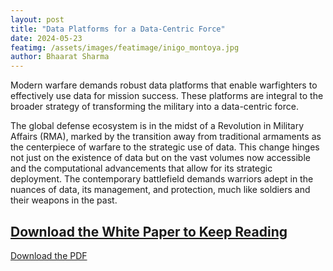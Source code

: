 ```yaml
---
layout: post
title: "Data Platforms for a Data-Centric Force"
date: 2024-05-23
featimg: /assets/images/featimage/inigo_montoya.jpg
author: Bhaarat Sharma
---
```


Modern warfare demands robust data platforms that enable warfighters to effectively use data for mission success. These platforms are integral to the broader strategy of transforming the military into a data-centric force.

The global defense ecosystem is in the midst of a Revolution in Military Affairs (RMA), marked by the transition away from traditional armaments as the centerpiece of warfare to the strategic use of data. This change hinges not just on the existence of data but on the vast volumes now accessible and the computational advancements that allow for its strategic deployment. The contemporary battlefield demands warriors adept in the nuances of data, its management, and protection, much like soldiers and their weapons in the past.

## [Download the White Paper to Keep Reading](/assets/downloads/data-platforms-for-a-data-centric-force.pdf)

[Download the PDF](/assets/downloads/data-platforms-for-a-data-centric-force.pdf)